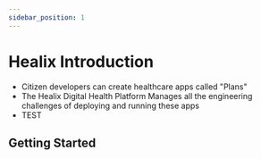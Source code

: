 ```yaml
---
sidebar_position: 1
---
```


# Healix Introduction

* Citizen developers can create healthcare apps called "Plans"
* The Healix Digital Health Platform Manages all the engineering challenges of deploying and running these apps
* TEST

## Getting Started

